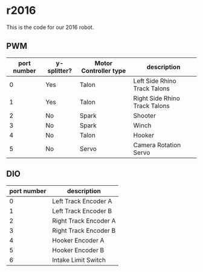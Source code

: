 # r2016

This is the code for our 2016 robot.

## PWM

 port number | y-splitter? | Motor Controller type | description
|---|---|---|---|
0|Yes|Talon|Left Side Rhino Track Talons |
1|Yes|Talon|Right Side Rhino Track Talons
2|No|Spark|Shooter
3|No|Spark|Winch
4|No|Talon|Hooker
5|No|Servo|Camera Rotation Servo

## DIO
port number | description
|---|---|
0|Left Track Encoder A
1|Left Track Encoder B
2|Right Track Encoder A
3|Right Track Encoder B
4|Hooker Encoder A
5|Hooker Encoder B
6|Intake Limit Switch

